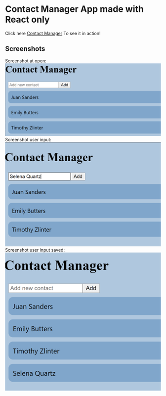 # Contact Manager App made with React only
Click here [Contact Manager](https://lovelight-247.github.io/contact-manager-react-only/) To see it in action!
<br>
## Screenshots
Screenshot at open:
![img](/screenshots/te.PNG)
<br>
Screenshot user input:
![img](/screenshots/te2.PNG)
<br>
Screenshot user input saved:
![img](/screenshots/te3.PNG)
<br>


